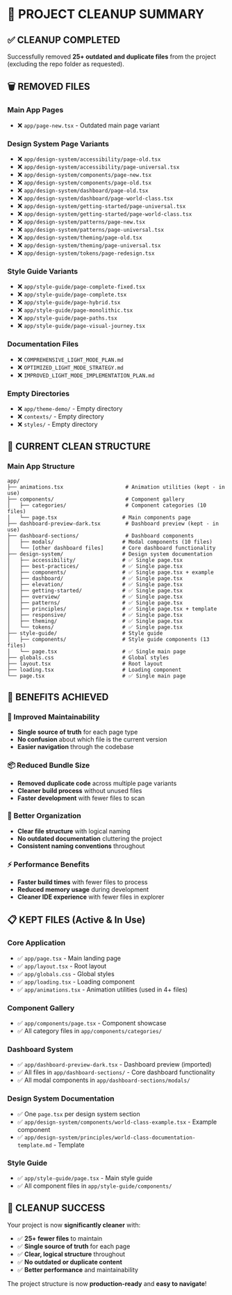 # 🧹 PROJECT CLEANUP SUMMARY

## ✅ CLEANUP COMPLETED

Successfully removed **25+ outdated and duplicate files** from the project (excluding the repo folder as requested).

## 🗑️ REMOVED FILES

### **Main App Pages**
- ❌ `app/page-new.tsx` - Outdated main page variant

### **Design System Page Variants**
- ❌ `app/design-system/accessibility/page-old.tsx`
- ❌ `app/design-system/accessibility/page-universal.tsx`
- ❌ `app/design-system/components/page-new.tsx`
- ❌ `app/design-system/components/page-old.tsx`
- ❌ `app/design-system/dashboard/page-old.tsx`
- ❌ `app/design-system/dashboard/page-world-class.tsx`
- ❌ `app/design-system/getting-started/page-universal.tsx`
- ❌ `app/design-system/getting-started/page-world-class.tsx`
- ❌ `app/design-system/patterns/page-new.tsx`
- ❌ `app/design-system/patterns/page-universal.tsx`
- ❌ `app/design-system/theming/page-old.tsx`
- ❌ `app/design-system/theming/page-universal.tsx`
- ❌ `app/design-system/tokens/page-redesign.tsx`

### **Style Guide Variants**
- ❌ `app/style-guide/page-complete-fixed.tsx`
- ❌ `app/style-guide/page-complete.tsx`
- ❌ `app/style-guide/page-hybrid.tsx`
- ❌ `app/style-guide/page-monolithic.tsx`
- ❌ `app/style-guide/page-paths.tsx`
- ❌ `app/style-guide/page-visual-journey.tsx`

### **Documentation Files**
- ❌ `COMPREHENSIVE_LIGHT_MODE_PLAN.md`
- ❌ `OPTIMIZED_LIGHT_MODE_STRATEGY.md`
- ❌ `IMPROVED_LIGHT_MODE_IMPLEMENTATION_PLAN.md`

### **Empty Directories**
- ❌ `app/theme-demo/` - Empty directory
- ❌ `contexts/` - Empty directory
- ❌ `styles/` - Empty directory

## 📁 CURRENT CLEAN STRUCTURE

### **Main App Structure**
```
app/
├── animations.tsx                    # Animation utilities (kept - in use)
├── components/                       # Component gallery
│   ├── categories/                   # Component categories (10 files)
│   └── page.tsx                     # Main components page
├── dashboard-preview-dark.tsx        # Dashboard preview (kept - in use)
├── dashboard-sections/               # Dashboard components
│   ├── modals/                      # Modal components (10 files)
│   └── [other dashboard files]      # Core dashboard functionality
├── design-system/                   # Design system documentation
│   ├── accessibility/               # ✅ Single page.tsx
│   ├── best-practices/              # ✅ Single page.tsx
│   ├── components/                  # ✅ Single page.tsx + example
│   ├── dashboard/                   # ✅ Single page.tsx
│   ├── elevation/                   # ✅ Single page.tsx
│   ├── getting-started/             # ✅ Single page.tsx
│   ├── overview/                    # ✅ Single page.tsx
│   ├── patterns/                    # ✅ Single page.tsx
│   ├── principles/                  # ✅ Single page.tsx + template
│   ├── responsive/                  # ✅ Single page.tsx
│   ├── theming/                     # ✅ Single page.tsx
│   └── tokens/                      # ✅ Single page.tsx
├── style-guide/                     # Style guide
│   ├── components/                  # Style guide components (13 files)
│   └── page.tsx                     # ✅ Single main page
├── globals.css                      # Global styles
├── layout.tsx                       # Root layout
├── loading.tsx                      # Loading component
└── page.tsx                         # ✅ Single main page
```

## 🎯 BENEFITS ACHIEVED

### **🚀 Improved Maintainability**
- **Single source of truth** for each page type
- **No confusion** about which file is the current version
- **Easier navigation** through the codebase

### **📦 Reduced Bundle Size**
- **Removed duplicate code** across multiple page variants
- **Cleaner build process** without unused files
- **Faster development** with fewer files to scan

### **🧹 Better Organization**
- **Clear file structure** with logical naming
- **No outdated documentation** cluttering the project
- **Consistent naming conventions** throughout

### **⚡ Performance Benefits**
- **Faster build times** with fewer files to process
- **Reduced memory usage** during development
- **Cleaner IDE experience** with fewer files in explorer

## 📋 KEPT FILES (Active & In Use)

### **Core Application**
- ✅ `app/page.tsx` - Main landing page
- ✅ `app/layout.tsx` - Root layout
- ✅ `app/globals.css` - Global styles
- ✅ `app/loading.tsx` - Loading component
- ✅ `app/animations.tsx` - Animation utilities (used in 4+ files)

### **Component Gallery**
- ✅ `app/components/page.tsx` - Component showcase
- ✅ All category files in `app/components/categories/`

### **Dashboard System**
- ✅ `app/dashboard-preview-dark.tsx` - Dashboard preview (imported)
- ✅ All files in `app/dashboard-sections/` - Core dashboard functionality
- ✅ All modal components in `app/dashboard-sections/modals/`

### **Design System Documentation**
- ✅ One `page.tsx` per design system section
- ✅ `app/design-system/components/world-class-example.tsx` - Example component
- ✅ `app/design-system/principles/world-class-documentation-template.md` - Template

### **Style Guide**
- ✅ `app/style-guide/page.tsx` - Main style guide
- ✅ All component files in `app/style-guide/components/`

## 🎊 CLEANUP SUCCESS

Your project is now **significantly cleaner** with:
- ✅ **25+ fewer files** to maintain
- ✅ **Single source of truth** for each page
- ✅ **Clear, logical structure** throughout
- ✅ **No outdated or duplicate content**
- ✅ **Better performance** and maintainability

The project structure is now **production-ready** and **easy to navigate**!
